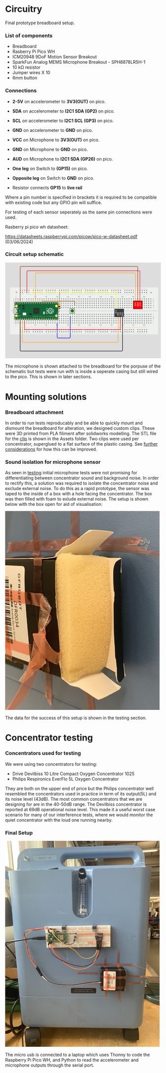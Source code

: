 # Circuitry

Final prototype breadboard setup. 

### List of components

- Breadboard
- Rasberry Pi Pico WH
- ICM20948 9DoF Motion Sensor Breakout
- SparkFun Analog MEMS Microphone Breakout - SPH8878LR5H-1
- 10 kΩ resistor
- Jumper wires X 10
- 6mm button

### Connections

 - **2-5V** on accelerometer to **3V3(OUT)** on pico.
 - **SDA** on accelerometer to **I2C1 SDA (GP2)** on pico.
 - **SCL** on accelerometer to **I2C1 SCL (GP3)** on pico.
 - **GND** on accelerometer to **GND** on pico.

 - **VCC** on Microphone to **3V3(OUT)** on pico.
 - **GND** on Microphone to **GND** on pico.
 - **AUD** on Microphone to **I2C1 SDA (GP26)** on pico.

 - **One leg** on Switch to **(GP15)** on pico.
 - **Opposite leg** on Switch to **GND** on pico.
 - Resistor connects **GP15** to **live rail** 

Where a pin number is specified in brackets it is required to be compatible with existing code but any GPIO pin will suffice.

For testing of each sensor seperately as the same pin connections were used.

Rasberry pi pico wh datasheet:

https://datasheets.raspberrypi.com/picow/pico-w-datasheet.pdf (03/06/2024)

### Circuit setup schematic

<img src="Assets/circuit_diagram.png" alt="Circuit diagram" width="800"/>

The microphone is shown attached to the breadboard for the porpuse of the schematic but tests were run with is inside a seperate casing but still wired to the pico. This is shown in later sections.

# Mounting solutions

### Breadboard attachment

In order to run tests reproducably and be able to quickly mount and dismount the breadboard for alteration, we designed custom clips. These were 3D printed from PLA filiment after solidworks modelling. The STL file for the [clip](/Final_output/Hardware_and_circuitry/Assets/clip.STL) is shown in the Assets folder. Two clips were used per concentrator, superglued to a flat surface of the plastic casing. See [further considerations](/Final_output/Further_considerations/) for how this can be improved.

### Sound isolation for microphone sensor

As seen in [testing](/Final_output/Testing/) initial microphone tests were not promising for differentiating between concentrator sound and background noise. In order to rectify this, a solution was required to isolate the concentrator noise and exclude external noise. 
To do this as a rapid prototype, the sensor was taped to the inside of a box with a hole facing the concentrator. The box was then filled with foam to exlude external noise. The setup is shown below with the box open for aid of visualisation:

<img src="Assets/Foam_fill.png" alt="Microphone noise isolation" width="500"/>

The data for the success of this setup is shown in the testing section.

# Concentrator testing

### Concentrators used for testing

We were using two concentrators for testing: 

- Drive Devilbiss 10 Litre Compact Oxygen Concentrator 1025 
- Philips Respironics EverFlo 5L Oxygen Concentrator

They are both on the upper end of price but the Philips concentrator well resembled the concentrators used in practice in term of its output(5L) and its noise level (43dB). The most common concentrators that we are designing for are in the 40-50dB range. The Devilbiss concentrator is reported at 69dB operational noise level. This made it a useful worst case scenario for many of our interference tests, where we would monitor the quiet concentrator with the loud one running nearby. 

### Final Setup 

<img src="Assets/Blue.jpeg" alt="Final setup on EverFlo" width="500"/>

The micro usb is connected to a laptop which uses Thonny to code the Raspberry Pi Pico WH, and Python to read the accelerometer and microphone outputs through the serial port.



